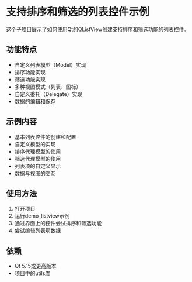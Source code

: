 # 支持排序和筛选的列表控件示例

这个子项目展示了如何使用Qt的QListView创建支持排序和筛选功能的列表控件。

## 功能特点

- 自定义列表模型（Model）实现
- 排序功能实现
- 筛选功能实现
- 多种视图模式（列表、图标）
- 自定义委托（Delegate）实现
- 数据的编辑和保存

## 示例内容

- 基本列表控件的创建和配置
- 自定义模型的实现
- 排序代理模型的使用
- 筛选代理模型的使用
- 列表项的自定义显示
- 数据与视图的交互

## 使用方法

1. 打开项目
2. 运行demo_listview示例
3. 通过界面上的控件尝试排序和筛选功能
4. 尝试编辑列表项数据

## 依赖

- Qt 5.15或更高版本
- 项目中的utils库
